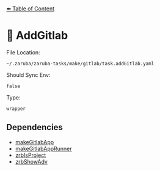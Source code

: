 [⬅️ Table of Content](../README.md)

# 🦊 AddGitlab

File Location:

    ~/.zaruba/zaruba-tasks/make/gitlab/task.addGitlab.yaml

Should Sync Env:

    false

Type:

    wrapper


## Dependencies

* [makeGitlabApp](makeGitlabApp.md)
* [makeGitlabAppRunner](makeGitlabAppRunner.md)
* [zrbIsProject](zrbIsProject.md)
* [zrbShowAdv](zrbShowAdv.md)